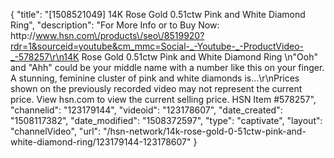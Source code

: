 {
    "title": "[1508521049] 14K Rose Gold 0.51ctw Pink and White Diamond Ring",
    "description": "For More Info or to Buy Now: http:\/\/www.hsn.com\/products\/seo\/8519920?rdr=1&sourceid=youtube&cm_mmc=Social-_-Youtube-_-ProductVideo-_-578257\r\n14K Rose Gold 0.51ctw Pink and White Diamond Ring \n\"Ooh\" and \"Ahh\" could be your middle name with a number like this on your finger. A stunning, feminine cluster of pink and white diamonds is...\r\nPrices shown on the previously recorded video may not represent the current price.  View hsn.com to view the current selling price. HSN Item #578257",
    "channelid": "123179144",
    "videoid": "123178607",
    "date_created": "1508117382",
    "date_modified": "1508372597",
    "type": "captivate",
    "layout": "channelVideo",
    "url": "\/hsn-network\/14k-rose-gold-0-51ctw-pink-and-white-diamond-ring\/123179144-123178607"
}